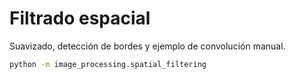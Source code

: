# Filtrado espacial

Suavizado, detección de bordes y ejemplo de convolución manual.

```bash
python -m image_processing.spatial_filtering
```
